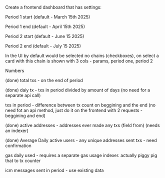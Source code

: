 Create a frontend dashboard that has settings:

Period 1 start (default - March 15th 2025)

Period 1 end (default - April 15th 2025)

Period 2 start (default - June 15 2025)

Period 2 end (default - July 15 2025)

In the UI by default would be selected no chains (checkboxes), on select a card
with this chain is shown with 3 cols - params, period one, period 2

Numbers

(done) total txs - on the end of period

(done) daiy tx - txs in period divided by amount of days (no need for a separate
api call)

txs in period - difference between tx count on beggining and the end (no need
fot an api method, just do it on the frontend with 2 requests - beggining and
end)

(done) active addresses - addresses ever made any txs (field from) (needs an
indexer)

(done) Average Daily active users - any unique addresses sent txs - need
confirmation

gas daily used - requires a separate gas usage indexer. actually piggy pig that
to tx counter

icm messages sent in period - use existing data
